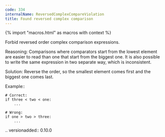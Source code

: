 ```yaml
---
code: 334
internalName: ReversedComplexCompareViolation
title: Found reversed complex comparison
---
```


{% import "macros.html" as macros with context %}


Forbid reversed order complex comparison expressions.

Reasoning:
    Comparisons where comparators start from the lowest element
    are easier to read than one that start from the biggest one.
    It is also possible to write the same expression
    in two separate way, which is inconsistent.

Solution:
    Reverse the order, so the smallest element comes first
    and the biggest one comes last.

Example::

    # Correct:
    if three < two < one:
        ...

    # Wrong:
    if one > two > three:
        ...

.. versionadded:: 0.10.0